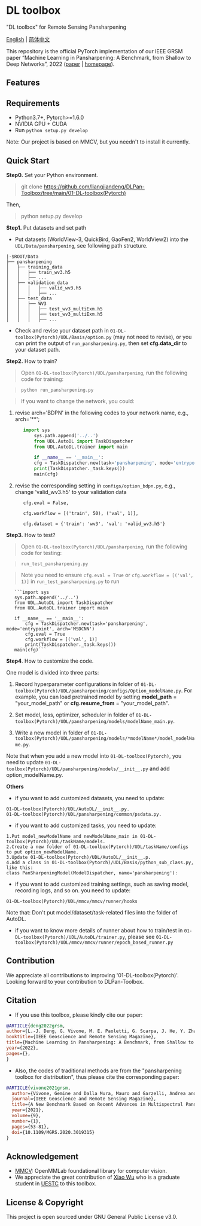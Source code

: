 # DL toolbox
"DL toolbox" for Remote Sensing Pansharpening

[English]([https://github.com/XiaoXiao-Woo/PanCollection/edit/dev/README.md](https://github.com/liangjiandeng/DLPan-Toolbox/edit/main/01-DL-toolbox(Pytorch)/readme.md)) | [简体中文](https://github.com.md)

This repository is the official PyTorch implementation of our IEEE GRSM paper “Machine Learning in Pansharpening: A Benchmark, from Shallow to Deep Networks”, 2022 ([paper](https://github.com/liangjiandeng/liangjiandeng.github.io/tree/master/papers/2022/review-grsm2022.pdf) | [homepage](https://github.com/liangjiandeng/DLPan-Toolbox)).



## Features


## Requirements
* Python3.7+, Pytorch>=1.6.0
* NVIDIA GPU + CUDA
* Run `python setup.py develop`

Note: Our project is based on MMCV, but you needn't to install it currently.

## Quick Start
**Step0.** Set your Python environment.

>git clone https://github.com/liangjiandeng/DLPan-Toolbox/tree/main/01-DL-toolbox(Pytorch)

Then, 

> python setup.py develop

**Step1.** Put datasets and set path
* Put datasets (WorldView-3, QuickBird, GaoFen2, WorldView2) into the `UDL/Data/pansharpening`, see following path structure. 

```
|-$ROOT/Data
├── pansharpening
│   ├── training_data
│   │   ├── train_wv3.h5
│   │   ├── ...
│   ├── validation_data
│   │   │   ├── valid_wv3.h5
│   │   │   ├── ...
│   ├── test_data
│   │   ├── WV3
│   │   │   ├── test_wv3_multiExm.h5
│   │   │   ├── test_wv3_multiExm.h5
│   │   │   ├── ...
```

* Check and revise your dataset path in `01-DL-toolbox(Pytorch)/UDL/Basis/option.py` (may not need to revise), or you can print the output of `run_pansharpening.py`, then set __cfg.data_dir__ to your dataset path.



**Step2.** How to train?

> Open `01-DL-toolbox(Pytorch)/UDL/pansharpening`,  run the following code for training:

> `python run_pansharpening.py`

> If you want to change the network, you could: 

1) revise arch='BDPN' in the following codes to your network name, e.g., arch='**'; 

	```python
	   import sys
           sys.path.append('../..')
           from UDL.AutoDL import TaskDispatcher
           from UDL.AutoDL.trainer import main

           if __name__ == '__main__':
           cfg = TaskDispatcher.new(task='pansharpening', mode='entrypoint', arch='BDPN')
           print(TaskDispatcher._task.keys())
           main(cfg)
	 ````
2) revise the corresponding setting in `configs/option_bdpn.py`, e.g., change 'valid_wv3.h5' to your validation data

	```
	   cfg.eval = False, 
  
       cfg.workflow = [('train', 50), ('val', 1)], 
	
	   cfg.dataset = {'train': 'wv3', 'val': 'valid_wv3.h5'}
	```
	

**Step3.** How to test?

> Open `01-DL-toolbox(Pytorch)/UDL/pansharpening`,  run the following code for testing:

> `run_test_pansharpening.py`

> Note you need to ensure `cfg.eval = True` or `cfg.workflow = [('val', 1)]` in `run_test_pansharpening.py` to run
	

	   ```import sys
	   sys.path.append('../..')
	   from UDL.AutoDL import TaskDispatcher
	   from UDL.AutoDL.trainer import main

	   if __name__ == '__main__':
    	   cfg = TaskDispatcher.new(task='pansharpening', mode='entrypoint', arch='MSDCNN')
    	   cfg.eval = True
    	   cfg.workflow = [('val', 1)]
    	   print(TaskDispatcher._task.keys())
   	   main(cfg)```



**Step4**. How to customize the code.

One model is divided into three parts:

1. Record hyperparameter configurations in folder of `01-DL-toolbox(Pytorch)/UDL/pansharpening/configs/Option_modelName.py`. For example, you can load pretrained model by setting __model_path__ = "your_model_path" or __cfg.resume_from__ = "your_model_path".

2. Set model, loss, optimizer, scheduler in folder of `01-DL-toolbox(Pytorch)/UDL/pansharpening/models/modelName_main.py`.

3. Write a new model in folder of `01-DL-toolbox(Pytorch)/UDL/pansharpening/models/*modelName*/model_modelName.py`.

Note that when you add a new model into `01-DL-toolbox(Pytorch)`, you need to update `01-DL-toolbox(Pytorch)/UDL/pansharpening/models/__init__.py` and add option_modelName.py.

**Others**
* if you want to add customized datasets, you need to update:

```
01-DL-toolbox(Pytorch)/UDL/AutoDL/__init__.py.
01-DL-toolbox(Pytorch)/UDL/pansharpening/common/psdata.py.
```

* if you want to add customized tasks, you need to update:

```
1.Put model_newModelName and newModelName_main in 01-DL-toolbox(Pytorch)/UDL/taskName/models.
2.Create a new folder of 01-DL-toolbox(Pytorch)/UDL/taskName/configs to put option_newModelName.
3.Update 01-DL-toolbox(Pytorch)/UDL/AutoDL/__init__.p.
4.Add a class in 01-DL-toolbox(Pytorch)/UDL/Basis/python_sub_class.py, like this:
class PanSharpeningModel(ModelDispatcher, name='pansharpening'):
```

* if you want to add customized training settings, such as saving model, recording logs, and so on. you need to update:

```
01-DL-toolbox(Pytorch)/UDL/mmcv/mmcv/runner/hooks
```

Note that: Don't put model/dataset/task-related files into the folder of AutoDL.

* if you want to know more details of runner about how to train/test in `01-DL-toolbox(Pytorch)/UDL/AutoDL/trainer.py`, please see `01-DL-toolbox(Pytorch)/UDL/mmcv/mmcv/runner/epoch_based_runner.py`

## Contribution
We appreciate all contributions to improving '01-DL-toolbox(Pytorch)'. Looking forward to your contribution to DLPan-Toolbox.


## Citation
* If you use this toolbox, please kindly cite our paper:

```bibtex
@ARTICLE{deng2022grsm,
author={L.-J. Deng, G. Vivone, M. E. Paoletti, G. Scarpa, J. He, Y. Zhang, J. Chanussot, and A. Plaza},
booktitle={IEEE Geoscience and Remote Sensing Magazine},
title={Machine Learning in Pansharpening: A Benchmark, from Shallow to Deep Networks},
year={2022},
pages={},
}
```


* Also, the codes of traditional methods are from the "pansharpening toolbox for distribution", thus please cite the corresponding paper:
```bibtex
@ARTICLE{vivone2021grsm,
  author={Vivone, Gemine and Dalla Mura, Mauro and Garzelli, Andrea and Restaino, Rocco and Scarpa, Giuseppe and Ulfarsson, Magnus O. and   Alparone, Luciano and Chanussot, Jocelyn},
  journal={IEEE Geoscience and Remote Sensing Magazine}, 
  title={A New Benchmark Based on Recent Advances in Multispectral Pansharpening: Revisiting Pansharpening With Classical and Emerging Pansharpening Methods}, 
  year={2021},
  volume={9},
  number={1},
  pages={53-81},
  doi={10.1109/MGRS.2020.3019315}
}
```


## Acknowledgement
- [MMCV](https://github.com/open-mmlab/mmcv): OpenMMLab foundational library for computer vision.
- We appreciate the great contribution of [Xiao Wu](https://xiaoxiao-woo.github.io/) who is a graduate student in [UESTC](https://www.uestc.edu.cn/) to this toolbox.


## License & Copyright
This project is open sourced under GNU General Public License v3.0.

